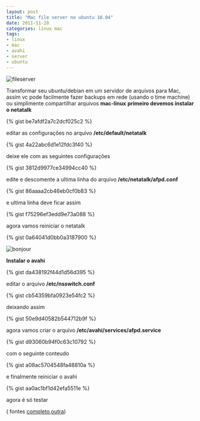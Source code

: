 ```yaml
---
layout: post
title: "Mac file server no ubuntu 10.04"
date: 2011-11-28
categories: linux mac
tags:
- linux
- mac
- avahi
- server
- ubuntu
---
```


![fileserver](/static/images/post/2011-11-28-mac-file-server-no-ubuntu-1004/ubuntu_mac_feature_thumb.jpg)

Transformar seu ubuntu/debian em um servidor de arquivos para Mac, assim vc pode facilmente fazer backups em rede (usando o time machine) ou simplimente compartilhar arquivos **mac-linux**
**primeiro devemos instalar o netatalk**

{% gist be7afdf2a7c2dcf025c2 %}

editar as configurações no arquivo **/etc/default/netatalk**

{% gist 4a22abc6d1e12fdc3f40 %}

deixe ele com as seguintes configurações

{% gist 3812d9977ce34994cc40 %}

edite e descomente a ultima linha do arquivo **/etc/netatalk/afpd.conf**

{% gist 86aaaa2cb46eb0cf0b83 %}

e ultima linha deve ficar assim

{% gist f75296ef3edd9e73a088 %}

agora vamos reiniciar o netatalk

{% gist 0a64041d0bb0a3187900 %}

![bonjour](/static/images/post/2011-11-28-mac-file-server-no-ubuntu-1004/bonjour97.png)

**Instalar o avahi**

{% gist da438192f44d1d56d395 %}

editar o arquivo **/etc/nsswitch.conf**

{% gist cb54359bfa0923e54fc2 %}

deixando assim

{% gist 50e9d40582b544712b9f %}

agora vamos criar o arquivo **/etc/avahi/services/afpd.service**

{% gist d93060b94f0c63c10792 %}

com o seguinte conteudo

{% gist a08ac5704548fa48810a %}

e finalmente reiniciar o avahi

{% gist aa0ac1bf1d42efa5511e %}

agora é só testar

( fontes [completo](http://www.kremalicious.com/2008/06/ubuntu-as-mac-file-server-and-time-machine-volume/),[outra](http://www.cognitivecombine.com/2009/12/diy-ubuntu-nas-with-afp-smb-dlna-and-itunes/))
